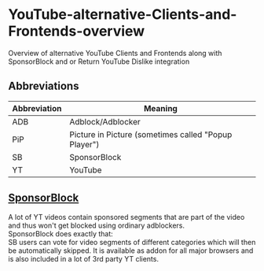 # YouTube-alternative-Clients-and-Frontends-overview
Overview of alternative YouTube Clients and Frontends along with SponsorBlock and or Return YouTube Dislike integration

## Abbreviations
Abbreviation | Meaning
--- | ---
ADB | Adblock/Adblocker
PiP | Picture in Picture (sometimes called "Popup Player")
SB | SponsorBlock
YT | YouTube

## [SponsorBlock](https://sponsor.ajay.app/)
A lot of YT videos contain sponsored segments that are part of the video and thus won't get blocked using ordinary adblockers.  
SponsorBlock does exactly that:  
SB users can vote for video segments of different categories which will then be automatically skipped.
It is available as addon for all major browsers and is also included in a lot of 3rd party YT clients.
